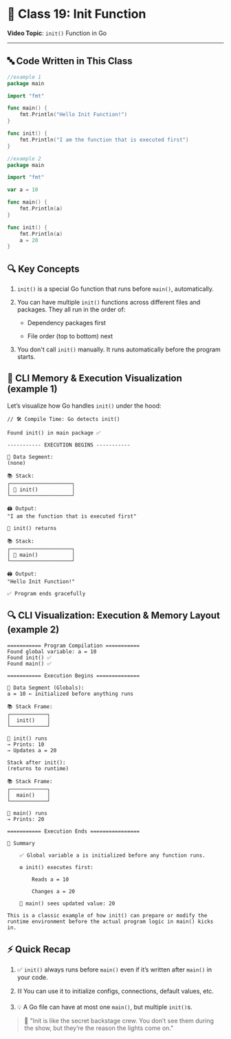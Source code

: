 # 🧠 Class 19: Init Function

**Video Topic**: `init()` Function in Go

---

## 🔤 Code Written in This Class

```go
//example 1
package main

import "fmt"

func main() {
	fmt.Println("Hello Init Function!")
}

func init() {
	fmt.Println("I am the function that is executed first")
}
```

```go
//example 2
package main

import "fmt"

var a = 10

func main() {
	fmt.Println(a)
}

func init() {
	fmt.Println(a)
	a = 20
}
```

## 🔍 Key Concepts

1. `init()` is a special Go function that runs before `main()`, automatically.

2. You can have multiple `init()` functions across different files and packages. They all run in the order of:

    - Dependency packages first

    - File order (top to bottom) next

3. You don't call `init()` manually. It runs automatically before the program starts.

##  🧠 CLI Memory & Execution Visualization (example 1)

Let’s visualize how Go handles `init()` under the hood:
```
// 🛠 Compile Time: Go detects init()

Found init() in main package ✅

----------- EXECUTION BEGINS -----------

🧠 Data Segment:
(none)

📚 Stack:
┌────────────────────┐
│ 🧩 init()           │
└────────────────────┘

🖨️ Output:
"I am the function that is executed first"

👋 init() returns

📚 Stack:
┌────────────────────┐
│ 🧩 main()           │
└────────────────────┘

🖨️ Output:
"Hello Init Function!"

✅ Program ends gracefully
```

## 🔍 CLI Visualization: Execution & Memory Layout (example 2)
```
=========== Program Compilation ===========
Found global variable: a = 10
Found init() ✅
Found main() ✅

=========== Execution Begins ==============

🧠 Data Segment (Globals):
a = 10 ← initialized before anything runs

📚 Stack Frame:
┌────────────┐
│  init()    │
└────────────┘

🔁 init() runs
→ Prints: 10
→ Updates a = 20

Stack after init():
(returns to runtime)

📚 Stack Frame:
┌────────────┐
│  main()    │
└────────────┘

🔁 main() runs
→ Prints: 20

=========== Execution Ends ================

📌 Summary

    ✅ Global variable a is initialized before any function runs.

    ⚙️ init() executes first:

        Reads a = 10

        Changes a = 20

    🧨 main() sees updated value: 20

This is a classic example of how init() can prepare or modify the runtime environment before the actual program logic in main() kicks in.

```

## ⚡ Quick Recap

1. ✅ `init()` always runs before `main()` even if it’s written after `main()` in your code.

2. ⛓️ You can use it to initialize configs, connections, default values, etc.

3. 💡 A Go file can have at most one `main()`, but multiple `init()`s.

> 🧪 "Init is like the secret backstage crew. You don’t see them during the show, but they’re the reason the lights come on."
